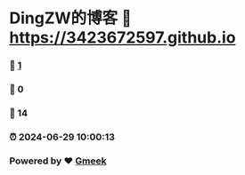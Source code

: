 # DingZW的博客 :link: https://3423672597.github.io 
### :page_facing_up: [1](https://3423672597.github.io/tag.html) 
### :speech_balloon: 0 
### :hibiscus: 14 
### :alarm_clock: 2024-06-29 10:00:13 
### Powered by :heart: [Gmeek](https://github.com/Meekdai/Gmeek)
